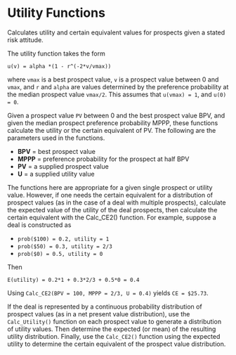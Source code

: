 # Utility Functions
Calculates utility and certain equivalent values for prospects given a stated risk attitude.

The utility function takes the form

`u(v) = alpha *(1 - r^(-2*v/vmax))`

where `vmax` is a best prospect value, `v` is a prospect value between 0 and `vmax`, and `r` and `alpha` are values determined by the preference probability at the median prospect value `vmax/2`. This assumes that `u(vmax) = 1`, and `u(0) = 0`.

Given a prospect value `PV` between 0 and the best prospect value BPV, and given the median prospect preference probability MPPP, these functions calculate the utility or the certain equivalent of PV. The following are the parameters used in the functions.

* <b>BPV</b> = best prospect value
* <b>MPPP</b> = preference probability for the prospect at half BPV
* <b>PV</b> = a supplied prospect value
* <b>U</b> = a supplied utility value

The functions here are appropriate for a given single prospect or utility value. However, if one needs the certain equivalent for a distribution of prospect values (as in the case of a deal with multiple prospects), calculate the expected value of the utility of the deal prospects, then calculate the certain equivalent with the Calc_CE2() function. For example, suppose a deal is constructed as

  * `prob($100) = 0.2, utility = 1`
  * `prob($50) = 0.3, utility = 2/3`
  * `prob($0) = 0.5, utility = 0`

Then

`E(utility) = 0.2*1 + 0.3*2/3 + 0.5*0 = 0.4`

Using `Calc_CE2(BPV = 100, MPPP = 2/3, U = 0.4)` yields `CE = $25.73`.
 
If the deal is represented by a continuous probability distribution of prospect values (as in a net present value distribution), use the `Calc_Utility()` function on each prospect value to generate a distribution of utility values. Then determine the expected (or mean) of the resulting utility distribution. Finally, use the `Calc_CE2()` function using the expected utility to determine the certain equivalent of the prospect value distribution.
